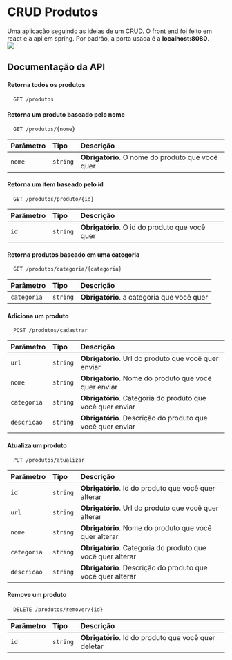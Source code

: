 # CRUD Produtos

Uma aplicação seguindo as ideias de um CRUD.  O front end foi feito em react e a api em spring.
Por padrão, a porta usada é a **localhost:8080**.
<br/>
<img src="https://i.imgur.com/Z4ZwJTV.png">

## Documentação da API

#### Retorna todos os produtos

```http
  GET /produtos
```

#### Retorna um produto baseado pelo nome

```http
  GET /produtos/{nome}
```

| Parâmetro   | Tipo       | Descrição                                   |
| :---------- | :--------- | :------------------------------------------ |
| `nome`      | `string` | **Obrigatório**. O nome do produto que você quer |

#### Retorna um item baseado pelo id

```http
  GET /produtos/produto/{id}
```

| Parâmetro   | Tipo       | Descrição                                   |
| :---------- | :--------- | :------------------------------------------ |
| `id`      | `string` | **Obrigatório**. O id do produto que você quer |


#### Retorna produtos baseado em uma categoria
```http
  GET /produtos/categoria/{categoria}
```

| Parâmetro   | Tipo       | Descrição                                   |
| :---------- | :--------- | :------------------------------------------ |
| `categoria`      | `string` | **Obrigatório**. a categoria que você quer |


#### Adiciona um produto
```http
  POST /produtos/cadastrar
```

| Parâmetro   | Tipo       | Descrição                                   |
| :---------- | :--------- | :------------------------------------------ |
| `url`      | `string` | **Obrigatório**. Url do produto que você quer enviar|
| `nome`      | `string` | **Obrigatório**. Nome do produto que você quer enviar|
| `categoria`      | `string` | **Obrigatório**. Categoria do produto que você quer enviar|
| `descricao`      | `string` | **Obrigatório**. Descrição do produto que você quer enviar|


#### Atualiza um produto
```http
  PUT /produtos/atualizar
```

| Parâmetro   | Tipo       | Descrição                                   |
| :---------- | :--------- | :------------------------------------------ |
| `id`        | `string`  | **Obrigatório**. Id do produto que você quer alterar|
| `url`      | `string` | **Obrigatório**. Url do produto que você quer alterar|
| `nome`      | `string` | **Obrigatório**. Nome do produto que você quer alterar|
| `categoria`      | `string` | **Obrigatório**. Categoria do produto que você quer alterar|
| `descricao`      | `string` | **Obrigatório**. Descrição do produto que você quer alterar|



#### Remove um produto
```http
  DELETE /produtos/remover/{id}
```

| Parâmetro   | Tipo       | Descrição                                   |
| :---------- | :--------- | :------------------------------------------ |
| `id`        | `string`  | **Obrigatório**. Id do produto que você quer deletar|




